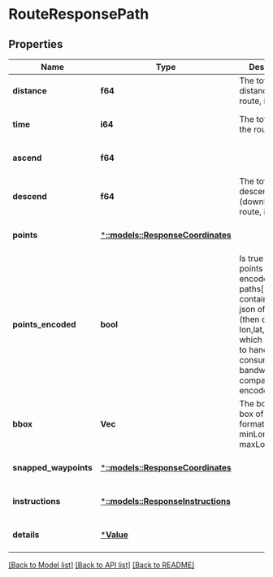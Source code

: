 # RouteResponsePath

## Properties
Name | Type | Description | Notes
------------ | ------------- | ------------- | -------------
**distance** | **f64** | The total distance of the route, in meter | [optional] [default to null]
**time** | **i64** | The total time of the route, in ms | [optional] [default to null]
**ascend** | **f64** |  | [optional] [default to null]
**descend** | **f64** | The total descend (downhill) of the route, in meter | [optional] [default to null]
**points** | [***::models::ResponseCoordinates**](ResponseCoordinates.md) |  | [optional] [default to null]
**points_encoded** | **bool** | Is true if the points are encoded, if not paths[0].points contains the geo json of the path (then order is lon,lat,elevation), which is easier to handle but consumes more bandwidth compared to encoded version | [optional] [default to null]
**bbox** | **Vec<f64>** | The bounding box of the route, format &lt;br&gt; minLon, minLat, maxLon, maxLat | [optional] [default to null]
**snapped_waypoints** | [***::models::ResponseCoordinates**](ResponseCoordinates.md) |  | [optional] [default to null]
**instructions** | [***::models::ResponseInstructions**](ResponseInstructions.md) |  | [optional] [default to null]
**details** | [***Value**](Value.md) |  | [optional] [default to null]

[[Back to Model list]](../README.md#documentation-for-models) [[Back to API list]](../README.md#documentation-for-api-endpoints) [[Back to README]](../README.md)


